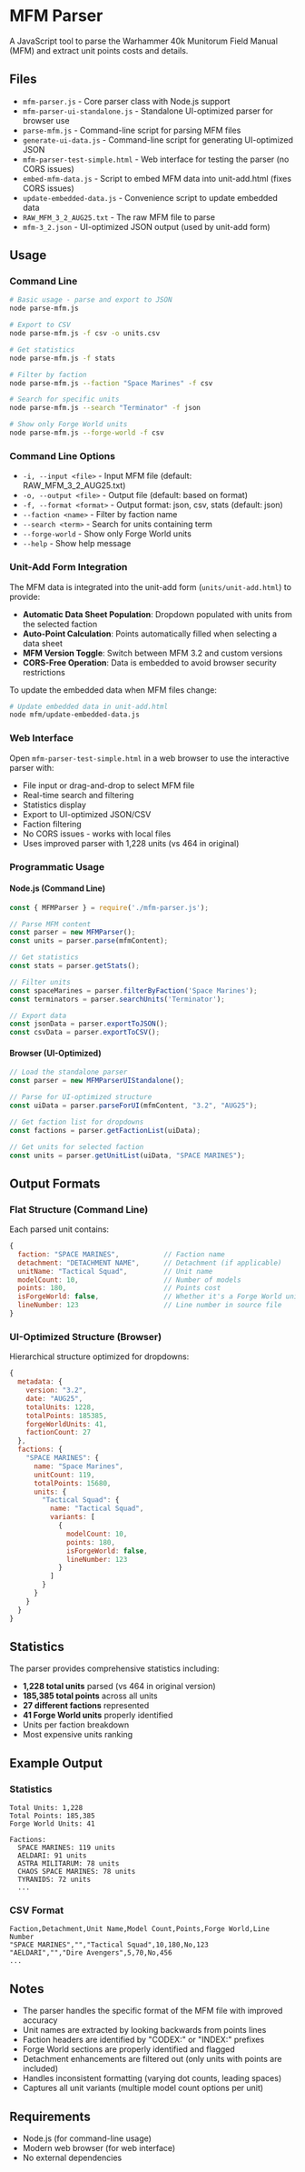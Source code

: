 # MFM Parser

A JavaScript tool to parse the Warhammer 40k Munitorum Field Manual (MFM) and extract unit points costs and details.

## Files

- `mfm-parser.js` - Core parser class with Node.js support
- `mfm-parser-ui-standalone.js` - Standalone UI-optimized parser for browser use
- `parse-mfm.js` - Command-line script for parsing MFM files
- `generate-ui-data.js` - Command-line script for generating UI-optimized JSON
- `mfm-parser-test-simple.html` - Web interface for testing the parser (no CORS issues)
- `embed-mfm-data.js` - Script to embed MFM data into unit-add.html (fixes CORS issues)
- `update-embedded-data.js` - Convenience script to update embedded data
- `RAW_MFM_3_2_AUG25.txt` - The raw MFM file to parse
- `mfm-3_2.json` - UI-optimized JSON output (used by unit-add form)

## Usage

### Command Line

```bash
# Basic usage - parse and export to JSON
node parse-mfm.js

# Export to CSV
node parse-mfm.js -f csv -o units.csv

# Get statistics
node parse-mfm.js -f stats

# Filter by faction
node parse-mfm.js --faction "Space Marines" -f csv

# Search for specific units
node parse-mfm.js --search "Terminator" -f json

# Show only Forge World units
node parse-mfm.js --forge-world -f csv
```

### Command Line Options

- `-i, --input <file>` - Input MFM file (default: RAW_MFM_3_2_AUG25.txt)
- `-o, --output <file>` - Output file (default: based on format)
- `-f, --format <format>` - Output format: json, csv, stats (default: json)
- `--faction <name>` - Filter by faction name
- `--search <term>` - Search for units containing term
- `--forge-world` - Show only Forge World units
- `--help` - Show help message

### Unit-Add Form Integration

The MFM data is integrated into the unit-add form (`units/unit-add.html`) to provide:

- **Automatic Data Sheet Population**: Dropdown populated with units from the selected faction
- **Auto-Point Calculation**: Points automatically filled when selecting a data sheet
- **MFM Version Toggle**: Switch between MFM 3.2 and custom versions
- **CORS-Free Operation**: Data is embedded to avoid browser security restrictions

To update the embedded data when MFM files change:

```bash
# Update embedded data in unit-add.html
node mfm/update-embedded-data.js
```

### Web Interface

Open `mfm-parser-test-simple.html` in a web browser to use the interactive parser with:
- File input or drag-and-drop to select MFM file
- Real-time search and filtering
- Statistics display
- Export to UI-optimized JSON/CSV
- Faction filtering
- No CORS issues - works with local files
- Uses improved parser with 1,228 units (vs 464 in original)

### Programmatic Usage

#### Node.js (Command Line)
```javascript
const { MFMParser } = require('./mfm-parser.js');

// Parse MFM content
const parser = new MFMParser();
const units = parser.parse(mfmContent);

// Get statistics
const stats = parser.getStats();

// Filter units
const spaceMarines = parser.filterByFaction('Space Marines');
const terminators = parser.searchUnits('Terminator');

// Export data
const jsonData = parser.exportToJSON();
const csvData = parser.exportToCSV();
```

#### Browser (UI-Optimized)
```javascript
// Load the standalone parser
const parser = new MFMParserUIStandalone();

// Parse for UI-optimized structure
const uiData = parser.parseForUI(mfmContent, "3.2", "AUG25");

// Get faction list for dropdowns
const factions = parser.getFactionList(uiData);

// Get units for selected faction
const units = parser.getUnitList(uiData, "SPACE MARINES");
```

## Output Formats

### Flat Structure (Command Line)
Each parsed unit contains:

```javascript
{
  faction: "SPACE MARINES",           // Faction name
  detachment: "DETACHMENT NAME",      // Detachment (if applicable)
  unitName: "Tactical Squad",         // Unit name
  modelCount: 10,                     // Number of models
  points: 180,                        // Points cost
  isForgeWorld: false,                // Whether it's a Forge World unit
  lineNumber: 123                     // Line number in source file
}
```

### UI-Optimized Structure (Browser)
Hierarchical structure optimized for dropdowns:

```javascript
{
  metadata: {
    version: "3.2",
    date: "AUG25",
    totalUnits: 1228,
    totalPoints: 185385,
    forgeWorldUnits: 41,
    factionCount: 27
  },
  factions: {
    "SPACE MARINES": {
      name: "Space Marines",
      unitCount: 119,
      totalPoints: 15680,
      units: {
        "Tactical Squad": {
          name: "Tactical Squad",
          variants: [
            {
              modelCount: 10,
              points: 180,
              isForgeWorld: false,
              lineNumber: 123
            }
          ]
        }
      }
    }
  }
}
```

## Statistics

The parser provides comprehensive statistics including:
- **1,228 total units** parsed (vs 464 in original version)
- **185,385 total points** across all units
- **27 different factions** represented
- **41 Forge World units** properly identified
- Units per faction breakdown
- Most expensive units ranking

## Example Output

### Statistics
```
Total Units: 1,228
Total Points: 185,385
Forge World Units: 41

Factions:
  SPACE MARINES: 119 units
  AELDARI: 91 units
  ASTRA MILITARUM: 78 units
  CHAOS SPACE MARINES: 78 units
  TYRANIDS: 72 units
  ...
```

### CSV Format
```csv
Faction,Detachment,Unit Name,Model Count,Points,Forge World,Line Number
"SPACE MARINES","","Tactical Squad",10,180,No,123
"AELDARI","","Dire Avengers",5,70,No,456
...
```

## Notes

- The parser handles the specific format of the MFM file with improved accuracy
- Unit names are extracted by looking backwards from points lines
- Faction headers are identified by "CODEX:" or "INDEX:" prefixes
- Forge World sections are properly identified and flagged
- Detachment enhancements are filtered out (only units with points are included)
- Handles inconsistent formatting (varying dot counts, leading spaces)
- Captures all unit variants (multiple model count options per unit)

## Requirements

- Node.js (for command-line usage)
- Modern web browser (for web interface)
- No external dependencies
